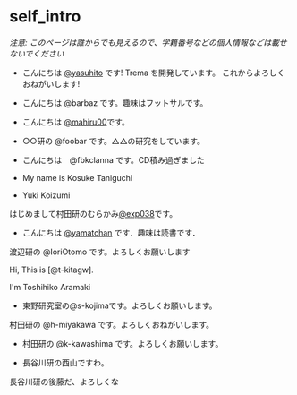 # self_intro

_注意: このページは誰からでも見えるので、学籍番号などの個人情報などは載せないでください_

* こんにちは [@yasuhito](https://github.com/yasuhito) です! Trema を開発しています。
  これからよろしくおねがいします!
* こんにちは @barbaz です。趣味はフットサルです。
* こんにちは [@mahiru00](https://github.com/mahiru00)です。
* ○○研の @foobar です。△△の研究をしています。
* こんにちは　@fbkclanna です。CD積み過ぎました

* My name is Kosuke Taniguchi


* Yuki Koizumi

はじめまして村田研のむらかみ[@exp038](http://github.com/exp038)です。

* こんにちは [@yamatchan](https://github.com/yamatchan) です．趣味は読書です．

渡辺研の @IoriOtomo です。よろしくお願いします

Hi, This is [@t-kitagw].

I'm Toshihiko Aramaki

* 東野研究室の@s-kojimaです。よろしくお願いします。

村田研の @h-miyakawa です。よろしくおねがいします。
* 村田研の @k-kawashima です。よろしくお願いします。

* 長谷川研の西山ですわ。

長谷川研の後藤だ、よろしくな

